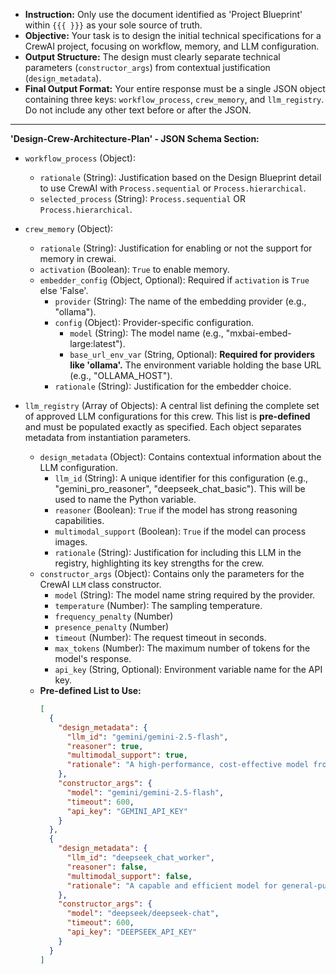 * **Instruction:** Only use the document identified as 'Project Blueprint' within `{{{ }}}` as your sole source of truth.
* **Objective:** Your task is to design the initial technical specifications for a CrewAI project, focusing on workflow, memory, and LLM configuration.
* **Output Structure:** The design must clearly separate technical parameters (`constructor_args`) from contextual justification (`design_metadata`).
* **Final Output Format:** Your entire response must be a single JSON object containing three keys: `workflow_process`, `crew_memory`, and `llm_registry`. Do not include any other text before or after the JSON.

---

**'Design-Crew-Architecture-Plan' - JSON Schema Section:**

*   `workflow_process` (Object):
    *   `rationale` (String): Justification based on the Design Blueprint detail to use CrewAI with `Process.sequential` or `Process.hierarchical`.
    *   `selected_process` (String): `Process.sequential` OR `Process.hierarchical`.

*   `crew_memory` (Object):
    *   `rationale` (String): Justification for enabling or not the support for memory in crewai.
    *   `activation` (Boolean): `True` to enable memory.
    *   `embedder_config` (Object, Optional): Required if `activation` is `True` else 'False'.
        *   `provider` (String): The name of the embedding provider (e.g., "ollama").
        *   `config` (Object): Provider-specific configuration.
            *   `model` (String): The model name (e.g., "mxbai-embed-large:latest").
            *   `base_url_env_var` (String, Optional): **Required for providers like 'ollama'.** The environment variable holding the base URL (e.g., "OLLAMA_HOST").
        *   `rationale` (String): Justification for the embedder choice.

*   `llm_registry` (Array of Objects): A central list defining the complete set of approved LLM configurations for this crew. This list is **pre-defined** and must be populated exactly as specified. Each object separates metadata from instantiation parameters.
    *   `design_metadata` (Object): Contains contextual information about the LLM configuration.
        *   `llm_id` (String): A unique identifier for this configuration (e.g., "gemini_pro_reasoner", "deepseek_chat_basic"). This will be used to name the Python variable.
        *   `reasoner` (Boolean): `True` if the model has strong reasoning capabilities.
        *   `multimodal_support` (Boolean): `True` if the model can process images.
        *   `rationale` (String): Justification for including this LLM in the registry, highlighting its key strengths for the crew.
    *   `constructor_args` (Object): Contains only the parameters for the CrewAI `LLM` class constructor.
        *   `model` (String): The model name string required by the provider.
        *   `temperature` (Number): The sampling temperature.
        *   `frequency_penalty` (Number)
        *   `presence_penalty` (Number)
        *   `timeout` (Number): The request timeout in seconds.
        *   `max_tokens` (Number): The maximum number of tokens for the model's response.
        *   `api_key` (String, Optional): Environment variable name for the API key.
    *   **Pre-defined List to Use:**
        ```json
        [
          {
            "design_metadata": {
              "llm_id": "gemini/gemini-2.5-flash",
              "reasoner": true,
              "multimodal_support": true,
              "rationale": "A high-performance, cost-effective model from Google, excellent for complex reasoning, long-context understanding, and multimodal tasks. Ideal for manager agents or agents requiring deep analysis."
            },
            "constructor_args": {
              "model": "gemini/gemini-2.5-flash",
              "timeout": 600,
              "api_key": "GEMINI_API_KEY"
            }
          },
          {
            "design_metadata": {
              "llm_id": "deepseek_chat_worker",
              "reasoner": false,
              "multimodal_support": false,
              "rationale": "A capable and efficient model for general-purpose tasks like writing, summarization, and data extraction. A good choice for worker agents that don't require advanced reasoning."
            },
            "constructor_args": {
              "model": "deepseek/deepseek-chat",
              "timeout": 600,
              "api_key": "DEEPSEEK_API_KEY"
            }
          }
        ]
        ```